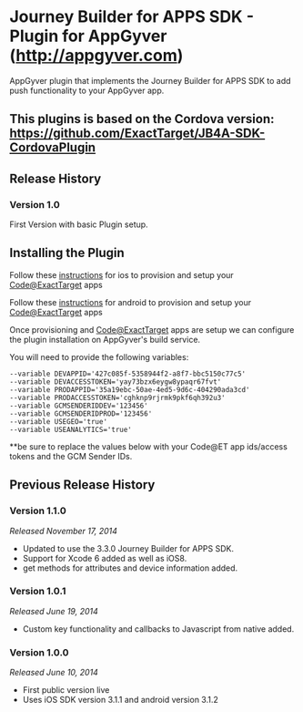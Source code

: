 # Journey Builder for APPS SDK  - Plugin for AppGyver (http://appgyver.com)

AppGyver plugin that implements the Journey Builder for APPS SDK to add push functionality to your AppGyver app.

## This plugins is based on the Cordova version: https://github.com/ExactTarget/JB4A-SDK-CordovaPlugin

## Release History

### Version 1.0
First Version with basic Plugin setup.


## Installing the Plugin

Follow these [instructions](https://code.exacttarget.com/mobilepush/integrating-mobilepush-sdk-your-ios-mobile-app#How) for ios to provision and setup your [Code@ExactTarget](http://code.exacttarget.com) apps

Follow these [instructions](https://code.exacttarget.com/mobilepush/integrating-mobilepush-sdk-your-android-mobile-app#How) for android to provision and setup your [Code@ExactTarget](http://code.exacttarget.com) apps

Once provisioning and [Code@ExactTarget](http://code.exacttarget.com) apps are setup we can configure the plugin installation on AppGyver's build service.

You will need to provide the following variables:

```
--variable DEVAPPID='427c085f-5358944f2-a8f7-bbc5150c77c5'
--variable DEVACCESSTOKEN='yay73bzx6eygw8ypaqr67fvt'
--variable PRODAPPID='35a19ebc-50ae-4ed5-9d6c-404290ada3cd'
--variable PRODACCESSTOKEN='cghknp9rjrmk9pkf6qh392u3'
--variable GCMSENDERIDDEV='123456'
--variable GCMSENDERIDPROD='123456'
--variable USEGEO='true'
--variable USEANALYTICS='true'
```

**be sure to replace the values below with your Code@ET app ids/access tokens and the GCM Sender IDs.


## Previous Release History

### Version 1.1.0
_Released November 17, 2014_

* Updated to use the 3.3.0 Journey Builder for APPS SDK.
* Support for Xcode 6 added as well as iOS8.
* get methods for attributes and device information added.

### Version 1.0.1
_Released June 19, 2014_

* Custom key functionality and callbacks to Javascript from native added.

### Version 1.0.0
_Released June 10, 2014_

* First public version live
* Uses iOS SDK version 3.1.1 and android version 3.1.2
